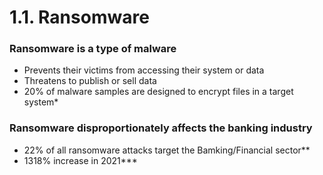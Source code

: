 # 1.1. Ransomware
### Ransomware is a type of malware
- Prevents their victims from accessing their system or data
- Threatens to publish or sell data
- 20% of malware samples are designed to encrypt files in a target system*

### Ransomware disproportionately affects the banking industry
- 22% of all ransomware attacks target the Bamking/Financial sector**
- 1318% increase in 2021***

